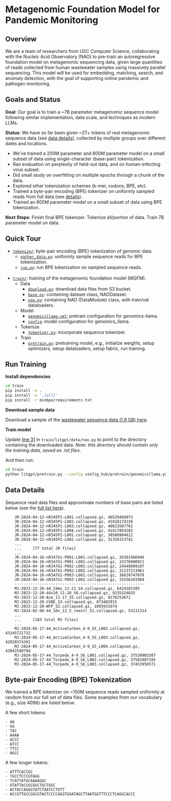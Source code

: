 # Metagenomic Foundation Model for Pandemic Monitoring

## Overview

We are a team of researchers from USC Computer Science, collaborating with the Nucleic
Acid Observatory (NAO) to pre-train an autoregressive foundation model on metagenomic
sequencing data, given large quantities of reads collected from human wastewater samples
using massively parallel sequencing. This model will be used for embedding, matching,
search, and anomaly detection, with the goal of supporting online pandemic and pathogen
monitoring.

## Goals and Status

**Goal**: Our goal is to train a ~7B parameter metagenomic sequence model following
similar implementation, data scale, and techniques as modern LLMs.

**Status**: We have so far been given ~2T+ tokens of real metagenomic sequence data (see
[data details](#data-details)), collected by multiple groups over different dates and
locations.
- We've trained a 200M parameter and 800M parameter model on a small subset of data
  using single-character (base-pair) tokenization.
- Ran evaluation on perplexity of held-out data, and on human-infecting virus subset.
- Did small study on overfitting on multiple epochs through a chunk of the data.
- Explored other tokenization schemes (k-mer, codons, BPE, etc).
- Trained a byte-pair encoding (BPE) tokenizer on uniformly sampled reads from full data
  (see [details](#byte-pair-encoding-bpe-tokenization)).
- Trained an 800M parameter model on a small subset of data using BPE tokenization.

**Next Steps**: Finish final BPE tokenizer. Tokenize all/portion of data. Train 7B
parameter model on data.

## Quick Tour

- [`tokenize/`](tokenize/): byte-pair encoding (BPE) tokenization of genomic data.
    - [`gather_data.py`](tokenize/gather_data.py): uniformly sample sequence reads for
      BPE tokenization.
    - [`run.py`](tokenize/run.py): run BPE tokenization on sampled sequence reads.
<br/><br/>
- [`train/`](train/): training of the metagenomic foundation model (MGFM).
    - Data
        - [`download.py`](train/download.py): download data files from S3 bucket.
        - [`base.py`](train/litgpt/data/base.py): containing dataset class, NAODataset.
        - [`nao.py`](train/litgpt/data/nao.py): containing NAO (DataModule) class, with
          train/val dataloaders.
    - Model
        - [`genomicsllama.yml`](train/config_hub/pretrain/genomicsllama.yml): pretrain
          configuration for genomics-llama.
        - [`config`](train/litgpt/config.py): model configuration for genomics_llama.
    - Tokenize
        - [`tokenizer.py`](train/litgpt/tokenizer.py): incorporate sequence tokenizer.
    - Train
        - [`pretrain.py`](train/litgpt/pretrain.py): pretraining model, e.g., initialize
          weights, setup optimizers, setup dataloaders, setup fabric, run training.

## Run Training

**Install dependencies**

```bash
cd train
pip install -e .
pip install -e '.[all]'
pip install -r minbpe/requirements.txt
```

**Download sample data**

Download a sample of the [wastewater sequence data (1.9 GB)
here](https://drive.google.com/file/d/1hbq0BTS0zbVS8Y708NE4_O21TmRuIM8B/view?usp=drive_link).

**Train model**

Update [line
31](https://github.com/MetagenomicFM/MetagenomicFM/blob/fce959b305d2c2e6b46a36b1ec1ca450183990b7/train/litgpt/data/nao.py#L31)
in `train/litgpt/data/nao.py` to point to the directory containing the downloaded data.
*Note: this directory should contain only the training data, saved as .txt files*.

And then run:
```bash
cd train
python litgpt/pretrain.py --config config_hub/pretrain/genomicsllama.yml
```

## Data Details

Sequence read data files and approximate numbers of base pairs are listed below (see the
[full list here](data_files.md)).
```
    JR-2024-04-12-nR345P1-L001.collapsed.gz, 40529468973
    JR-2024-04-12-nR345P1-L002.collapsed.gz, 41918174226
    JR-2024-04-12-nR345P1-L003.collapsed.gz, 40823507762
    JR-2024-04-12-nR345P1-L004.collapsed.gz, 41417854382
    JR-2024-04-12-nR345P2-L001.collapsed.gz, 30588984812
    JR-2024-04-12-nR345P2-L002.collapsed.gz, 31358323741
    ...
    ...     [77 total JR files]
    ...
    JR-2024-04-16-nR347G1-P001-L001.collapsed.gz, 26301966946
    JR-2024-04-16-nR347G1-P001-L002.collapsed.gz, 33376000921
    JR-2024-04-16-nR347G1-P002-L001.collapsed.gz, 24448009107
    JR-2024-04-16-nR347G1-P002-L002.collapsed.gz, 31237213961
    JR-2024-04-16-nR347G1-P003-L001.collapsed.gz, 36639747078
    JR-2024-04-16-nR347G1-P003-L002.collapsed.gz, 31556261984
    ·························································
    MJ-2023-12-20-44_24mo_11-21_S4.collapsed.gz, 6424183105
    MJ-2023-12-20-44x10_11-28_S6.collapsed.gz, 9235324835
    MJ-2023-12-20-Ase_11-17_S5.collapsed.gz, 8276253671
    MJ-2023-12-20-CUBE_S3.collapsed.gz, 873402915
    MJ-2023-12-20-WFP_S2.collapsed.gz, 1095931874
    MJ-2024-02-08-44_10x_12_5_reextr_S1.collapsed.gz, 53131314
    ...
    ...     [183 total MJ files]
    ...
    MJ-2024-05-17-44_ActiveCarbon_4-9_S5_L002.collapsed.gz, 43245721732
    MJ-2024-05-17-44_ActiveCarbon_4-9_S5_L003.collapsed.gz, 42920374381
    MJ-2024-05-17-44_ActiveCarbon_4-9_S5_L004.collapsed.gz, 43042590794
    MJ-2024-05-17-44_Torpedo_4-9_S6_L001.collapsed.gz, 37530903387
    MJ-2024-05-17-44_Torpedo_4-9_S6_L002.collapsed.gz, 37582887195
    MJ-2024-05-17-44_Torpedo_4-9_S6_L003.collapsed.gz, 37453956571
```

## Byte-pair Encoding (BPE) Tokenization

We trained a BPE tokenizer on ~150M sequence reads sampled uniformly at random from our
full set of data files.  Some examples from our vocabulary (e.g., size 4096) are listed
below.

A few short tokens:
```
· AA
· GG
· TAC
· AAAA
· ACCC
· ATCC
· TTCC
· AGCC
```

A few longer tokens:
```
· ATTTCACCGC
· TGCCTCCCGTAGG
· TCATTATGCAAAAGGC
· GTATTACCGCGGCTGCTGGC
· ACTACCAGGGTATCTAATCCTGTT
· ACCGTTGCCGGCGTACTCCCCAGGTGGATAGCTTAATGGTTTCCCTCAGGCACCC
```
